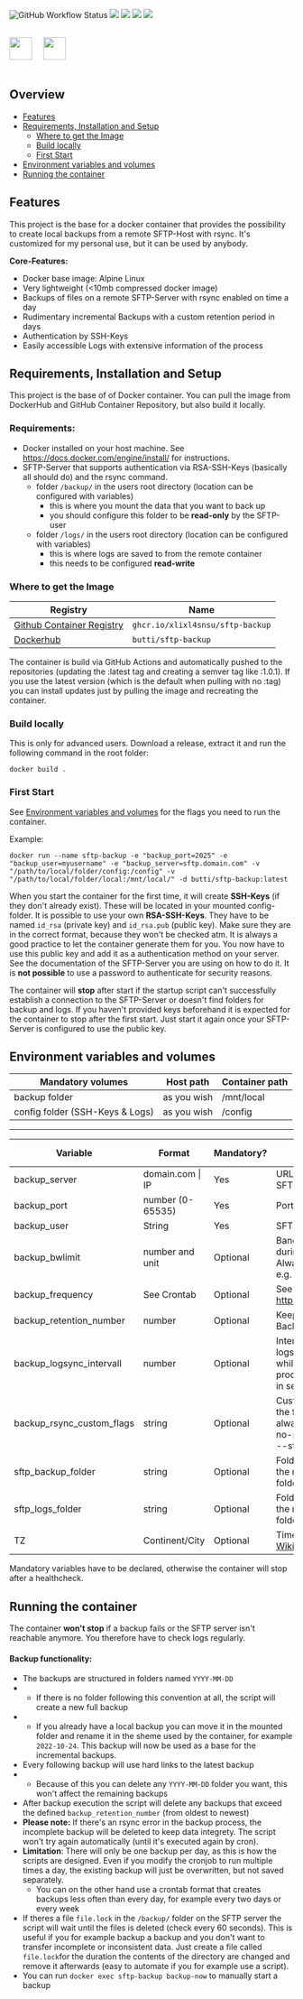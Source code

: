 
![GitHub Workflow Status](https://img.shields.io/github/actions/workflow/status/XLixl4snSU/sftp-backup/docker-publish.yml?style=flat-square)
![](https://img.shields.io/github/release-date/XLixl4snSU/sftp-backup?style=flat-square)
![](https://img.shields.io/docker/v/butti/sftp-backup/latest?style=flat-square)
![](https://img.shields.io/docker/image-size/butti/sftp-backup/latest?style=flat-square)
![](https://img.shields.io/docker/pulls/butti/sftp-backup?style=flat-square)

 <br>
 <a href="https://github.com/XLixl4snSU/sftp-backup"><img src="https://github.githubassets.com/images/modules/logos_page/GitHub-Logo.png" height="40"></a>    &nbsp;&nbsp;&nbsp;   <a href="https://hub.docker.com/r/butti/sftp-backup"><img src="https://www.docker.com/wp-content/uploads/2022/03/horizontal-logo-monochromatic-white.png" height="40" ></a>
 <br><br>
 
## Overview
- [Features](#Features)
- [Requirements, Installation and Setup](#requirements-installation-and-setup)
	- [Where to get the Image](#Where-to-get-the-Image)
	- [Build locally](#Build-locally)
	- [First Start](#First-Start)
- [Environment variables and volumes](#Environment-variables-and-volumes) 
- [ Running the container](#Running-the-container)

## Features
This project is the base for a docker container that provides the possibility to create local backups from a remote SFTP-Host with rsync. It's customized for my personal use, but it can be used by anybody.

**Core-Features:**

 - Docker base image: Alpine Linux
 - Very lightweight (<10mb compressed docker image)
 - Backups of files on a remote SFTP-Server with rsync enabled on time a day
 - Rudimentary incremental Backups with a custom retention period in days
 - Authentication by SSH-Keys
 - Easily accessible Logs with extensive information of the process
## Requirements, Installation and Setup
This project is the base of of Docker container. You can pull the image from DockerHub and GitHub Container Repository, but also build it locally.
### Requirements:
 - Docker installed on your host machine. See https://docs.docker.com/engine/install/ for instructions.
 - SFTP-Server that supports authentication via RSA-SSH-Keys (basically all should do) and the rsync command.
	 - folder `/backup/` in the users root directory (location can be configured with variables)
		 - this is where you mount the data that you want to back up
		 - you should configure this folder to be **read-only** by the SFTP-user
	 -  folder `/logs/` in the users root directory (location can be configured with variables)
		 - this is where logs are saved to from the remote container
		 - this needs to be configured **read-write**



### Where to get the Image
|Registry| Name |
|--|--|
|[Github Container Registry](https://github.com/XLixl4snSU/sftp-backup/pkgs/container/sftp-backup)|`ghcr.io/xlixl4snsu/sftp-backup`
| [Dockerhub](https://hub.docker.com/r/butti/sftp-backup) | `butti/sftp-backup` |

The container is build via GitHub Actions and automatically pushed to the repositories (updating the :latest tag and creating a semver tag like :1.0.1).
If you use the latest version (which is the default when pulling with no :tag) you can install updates just by pulling the image and recreating the container.
### Build locally
This is only for advanced users.
Download a release, extract it and run the following command in the root folder:

    docker build .

### First Start
See [Environment variables and volumes](#Environment-variables-and-volumes) for the flags you need to run the container.

Example:

    docker run --name sftp-backup -e "backup_port=2025" -e "backup_user=myusername" -e "backup_server=sftp.domain.com" -v "/path/to/local/folder/config:/config" -v "/path/to/local/folder/local:/mnt/local/" -d butti/sftp-backup:latest
    

When you start the container for the first time, it will create **SSH-Keys** (if they don't already exist). These will be located in your mounted config-folder.
It is possible to use your own **RSA-SSH-Keys**. They have to be named `id_rsa` (private key) and `id_rsa.pub` (public key). Make sure they are in the correct format, because they won't be checked atm. It is always a good practice to let the container generate them for you. 
You now have to use this public key and add it as a authentication method on your server. See the documentation of the SFTP-Server you are using on how to do it. It is **not possible** to use a password to authenticate for security reasons.

The container will **stop** after start if the startup script can't successfully establish a connection to the SFTP-Server or doesn't find folders for backup and logs.
If you haven't provided keys beforehand it is expected for the container to stop after the first start. Just start it again once your SFTP-Server is configured to use the public key.


## Environment variables and volumes

|Mandatory volumes|Host path|Container path|
|--|--|--| 
|backup folder|as you wish|/mnt/local|
|config folder (SSH-Keys & Logs)|as you wish|/config|
---
|Variable|Format|Mandatory?|Info|Default value
|--|--|--|--|--|
|backup_server|domain.com \| IP|Yes| URL or IP of the SFTP server|-
|backup_port|number (0-65535)|Yes|Port SFTP server|-
|backup_user|String|Yes|SFTP username|-
|backup_bwlimit|number and unit|Optional|Bandwith limit during the backup. Always add a unit, e.g. M = Megabyte|4M
|backup_frequency|See Crontab |Optional|See https://crontab.guru|10 3 * * *
|backup_retention_number|number| Optional|Keeps last X (daily) Backups|7
|backup_logsync_intervall|number |Optional|Intervall to sync logs to origin server while the backup process is running in seconds.|10s
|backup_rsync_custom_flags|string|Optional|Custom rsync flags, the following are always set: -avq --no-perms --delete --stats|
|sftp_backup_folder|string|Optional|Folder location of the remote backup folder|/backup/
|sftp_logs_folder|string|Optional|Folder location of the remote logs folder|/logs/
|TZ|Continent/City|Optional|Timezone (see [Wikipedia](https://en.wikipedia.org/wiki/List_of_tz_database_time_zones))|Europe/Berlin

Mandatory variables have to be declared, otherwise the container will stop after a healthcheck.


## Running the container
The container **won't stop** if a backup fails or the SFTP server isn't reachable anymore. You therefore have to check logs regularly.

#### Backup functionality:

- The backups are structured in folders named  `YYYY-MM-DD`
- - If there is no folder following this convention at all, the script will create a new full backup
- - If you already have a local backup you can move it in the mounted folder and rename it in the sheme used by the container, for example `2022-10-24`. This backup will now be used as a base for the incremental backups.
- Every following backup will use hard links to the latest backup 
- - Because of this you can delete any `YYYY-MM-DD`  folder you want, this won't affect the remaining backups
- After backup execution the script will delete any backups that exceed the defined `backup_retention_number` (from oldest to newest)
- **Please note:** If there's an rsync error in the backup process, the incomplete backup will be deleted to keep data integrety. The script won't try again automatically (until it's executed again by cron).
- **Limitation**: There will only be one backup per day, as this is how the scripts are designed. Even if you modify the cronjob to run multiple times a day, the existing backup will just be overwritten, but not saved separately.
	- You can on the other hand use a crontab format that creates backups less often than every day, for example every two days or every week
- If theres a file `file.lock` in the `/backup/` folder on the SFTP server the script will wait until the files is deleted (check every 60 seconds).
This is useful if you for example backup a backup and you don't want to transfer incomplete or inconsistent data. 
Just create a file called `file.lock`for the duration the contents of the directory are changed and remove it afterwards (easy to automate if you for example use a script).
- You can run `docker exec sftp-backup backup-now` to manually start a backup
